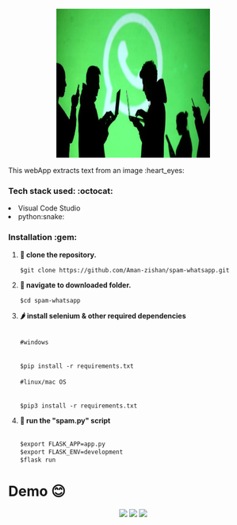 <p align="center">
 <img height="300px" width="310px" src="WhatsApp_1_3.jpeg" />
 </p>
This webApp extracts text from an image :heart_eyes:

 <h3> Tech stack used: :octocat: </h3>

<li>Visual Code Studio</li>
<li>python:snake:</li>



<h3>Installation :gem: </h3>

1. **:round_pushpin: clone the repository.**

   ```shell
   $git clone https://github.com/Aman-zishan/spam-whatsapp.git

   ```
2. **:checkered_flag: navigate to downloaded folder.**

   ```shell
   $cd spam-whatsapp

   ```

3. **:hot_pepper: install selenium & other required dependencies**
    ```shell
    
    #windows
    

   $pip install -r requirements.txt
   
   #linux/mac OS
   
  
   $pip3 install -r requirements.txt

   ```
6. **:dart: run the "spam.py" script**
    ```shell
    
   $export FLASK_APP=app.py
   $export FLASK_ENV=development
   $flask run
   ```
 # Demo :blush:
   <p align="center">
 <img src="demo.png" />
 <img src="demo2.png" />
 <img src="demo3.png" />
 </p>
